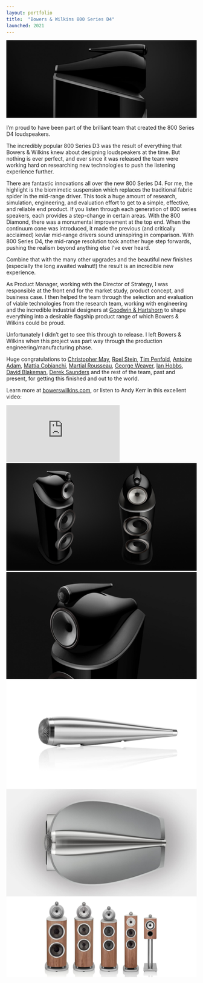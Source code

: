 ```yaml
---
layout: portfolio
title:  "Bowers & Wilkins 800 Series D4"
launched: 2021
---
```


<div class="post-image"><img src="/assets/images/portfolio/bowers-wilkins-800d4/hero.jpg"></div>

I’m proud to have been part of the brilliant team that created the 800 Series D4 loudspeakers.

The incredibly popular 800 Series D3 was the result of everything that Bowers & Wilkins knew about designing loudspeakers at the time. But nothing is ever perfect, and ever since it was released the team were working hard on researching new technologies to push the listening experience further.

There are fantastic innovations all over the new 800 Series D4. For me, the highlight is the biomimetic suspension which replaces the traditional fabric spider in the mid-range driver. This took a huge amount of research, simulation, engineering, and evaluation effort to get to a simple, effective, and reliable end product. If you listen through each generation of 800 series speakers, each provides a step-change in certain areas. With the 800 Diamond, there was a monumental improvement at the top end. When the continuum cone was introduced, it made the previous (and critically acclaimed) kevlar mid-range drivers sound uninspiring in comparison. With 800 Series D4, the mid-range resolution took another huge step forwards, pushing the realism beyond anything else I’ve ever heard.

Combine that with the many other upgrades and the beautiful new finishes (especially the long awaited walnut!) the result is an incredible new experience.

As Product Manager, working with the Director of Strategy, I was responsible at the front end for the market study, product concept, and business case. I then helped the team through the selection and evaluation of viable technologies from the research team, working with engineering and the incredible industrial designers at [Goodwin & Hartshorn](https://goodwin-hartshorn.co.uk) to shape everything into a desirable flagship product range of which Bowers & Wilkins could be proud.

Unfortunately I didn’t get to see this through to release. I left Bowers & Wilkins when this project was part way through the production engineering/manufacturing phase.

Huge congratulations to [Christopher May](https://www.linkedin.com/in/christopherpaulmay), [Roel Stein](https://www.linkedin.com/in/ACoAAAX2FPEBl_YUck-QZ1BHyUEYuguiZ8EVLxA), [Tim Penfold](https://www.linkedin.com/in/ACoAABM276gBwbVHJZMnRchKc5Y0yGXXJCXHoG4), [Antoine Adam](https://www.linkedin.com/in/ACoAABrXMn0B3sJTWz-jo4xF-LB_KBEdpnwLp4M), [Mattia Cobianchi](https://www.linkedin.com/in/ACoAAAIjoBUB55qCK8ivc_fLiZrda1SQOpKqD6k), [Martial Rousseau](https://www.linkedin.com/in/ACoAAAo3e94B-ulgeB1z6OnDA_pZbUob1DZ0L1Q), [George Weaver](https://www.linkedin.com/in/george-weaver-a1807813), [Ian Hobbs](https://www.linkedin.com/in/ian-hobbs-a8204a9), [David Blakeman](https://www.linkedin.com/in/david-blakeman-726411152), [Derek Saunders](https://www.linkedin.com/in/derek-saunders-b2a949b6) and the rest of the team, past and present, for getting this finished and out to the world.

Learn more at [bowerswilkins.com](bowerswilkins.com), or listen to Andy Kerr in this excellent video:

<div class="post-video"><iframe src="https://www.youtube-nocookie.com/embed/7Y4BjZ2_f1k" title="YouTube video player" frameborder="0" allow="accelerometer; autoplay; clipboard-write; encrypted-media; gyroscope; picture-in-picture" allowfullscreen></iframe></div>

<div class="post-image"><img src="/assets/images/portfolio/bowers-wilkins-800d4/801-d4-black-full.jpg"></div>

<div class="post-image"><img src="/assets/images/portfolio/bowers-wilkins-800d4/801-d4-black-head.jpg"></div>

<div class="post-image"><img src="/assets/images/portfolio/bowers-wilkins-800d4/801-d4-white-tweeter.jpg"></div>

<div class="post-image"><img src="/assets/images/portfolio/bowers-wilkins-800d4/805-d4-white-top.jpg"></div>

<div class="post-image"><img src="/assets/images/portfolio/bowers-wilkins-800d4/800-d4-walnut.jpg"></div>

